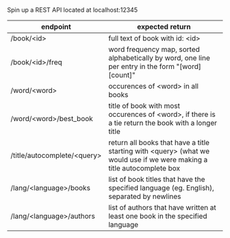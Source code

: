 Spin up a REST API located at localhost:12345

| endpoint    | expected return |
| ----------- | --------------- |
| /book/\<id\>  | full text of book with id: \<id\> |
| /book/\<id\>/freq  | word frequency map, sorted alphabetically by word, one line per entry in the form "[word] [count]" |
| /word/\<word\> | occurences of \<word\> in all books |
| /word/\<word\>/best_book | title of book with most occurences of \<word\>, if there is a tie return the book with a longer title |
| /title/autocomplete/\<query\> | return all books that have a title starting with \<query\> (what we would use if we were making a title autocomplete box |
| /lang/\<language\>/books | list of book titles that have the specified language (eg. English), separated by newlines |
| /lang/\<language\>/authors | list of authors that have written at least one book in the specified language |
